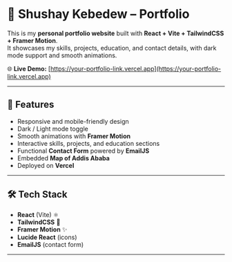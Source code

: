 # 🚀 Shushay Kebedew – Portfolio

This is my **personal portfolio website** built with **React + Vite + TailwindCSS + Framer Motion**.  
It showcases my skills, projects, education, and contact details, with dark mode support and smooth animations.

🌐 **Live Demo:** [https://your-portfolio-link.vercel.app](https://your-portfolio-link.vercel.app)

---

## 📸 Features

- Responsive and mobile-friendly design
- Dark / Light mode toggle
- Smooth animations with **Framer Motion**
- Interactive skills, projects, and education sections
- Functional **Contact Form** powered by **EmailJS**
- Embedded **Map of Addis Ababa**
- Deployed on **Vercel**

---

## 🛠️ Tech Stack

- **React** (Vite) ⚛️
- **TailwindCSS** 🎨
- **Framer Motion** ✨
- **Lucide React** (icons)
- **EmailJS** (contact form)

---
